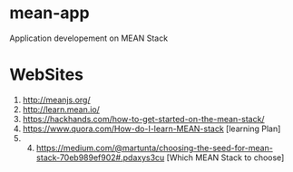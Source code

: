 # mean-app
Application developement on MEAN Stack

# WebSites
1. http://meanjs.org/
2. http://learn.mean.io/
3. https://hackhands.com/how-to-get-started-on-the-mean-stack/
4. https://www.quora.com/How-do-I-learn-MEAN-stack [learning Plan]
5. 4. https://medium.com/@martunta/choosing-the-seed-for-mean-stack-70eb989ef902#.pdaxys3cu [Which MEAN Stack to choose]


